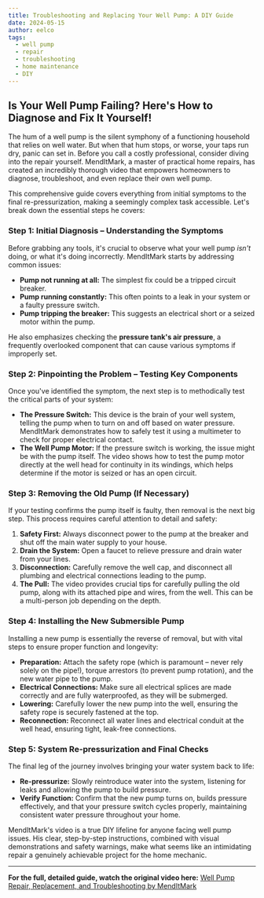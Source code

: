 ```yaml
---
title: Troubleshooting and Replacing Your Well Pump: A DIY Guide
date: 2024-05-15
author: eelco
tags:
  - well pump
  - repair
  - troubleshooting
  - home maintenance
  - DIY
---
```


## Is Your Well Pump Failing? Here's How to Diagnose and Fix It Yourself!

The hum of a well pump is the silent symphony of a functioning household that relies on well water. But when that hum stops, or worse, your taps run dry, panic can set in. Before you call a costly professional, consider diving into the repair yourself. MendItMark, a master of practical home repairs, has created an incredibly thorough video that empowers homeowners to diagnose, troubleshoot, and even replace their own well pump.

This comprehensive guide covers everything from initial symptoms to the final re-pressurization, making a seemingly complex task accessible. Let's break down the essential steps he covers:

### Step 1: Initial Diagnosis – Understanding the Symptoms

Before grabbing any tools, it's crucial to observe what your well pump *isn't* doing, or what it's doing incorrectly. MendItMark starts by addressing common issues:

*   **Pump not running at all:** The simplest fix could be a tripped circuit breaker.
*   **Pump running constantly:** This often points to a leak in your system or a faulty pressure switch.
*   **Pump tripping the breaker:** This suggests an electrical short or a seized motor within the pump.

He also emphasizes checking the **pressure tank's air pressure**, a frequently overlooked component that can cause various symptoms if improperly set.

### Step 2: Pinpointing the Problem – Testing Key Components

Once you've identified the symptom, the next step is to methodically test the critical parts of your system:

*   **The Pressure Switch:** This device is the brain of your well system, telling the pump when to turn on and off based on water pressure. MendItMark demonstrates how to safely test it using a multimeter to check for proper electrical contact.
*   **The Well Pump Motor:** If the pressure switch is working, the issue might be with the pump itself. The video shows how to test the pump motor directly at the well head for continuity in its windings, which helps determine if the motor is seized or has an open circuit.

### Step 3: Removing the Old Pump (If Necessary)

If your testing confirms the pump itself is faulty, then removal is the next big step. This process requires careful attention to detail and safety:

1.  **Safety First:** Always disconnect power to the pump at the breaker and shut off the main water supply to your house.
2.  **Drain the System:** Open a faucet to relieve pressure and drain water from your lines.
3.  **Disconnection:** Carefully remove the well cap, and disconnect all plumbing and electrical connections leading to the pump.
4.  **The Pull:** The video provides crucial tips for carefully pulling the old pump, along with its attached pipe and wires, from the well. This can be a multi-person job depending on the depth.

### Step 4: Installing the New Submersible Pump

Installing a new pump is essentially the reverse of removal, but with vital steps to ensure proper function and longevity:

*   **Preparation:** Attach the safety rope (which is paramount – never rely solely on the pipe!), torque arrestors (to prevent pump rotation), and the new water pipe to the pump.
*   **Electrical Connections:** Make sure all electrical splices are made correctly and are fully waterproofed, as they will be submerged.
*   **Lowering:** Carefully lower the new pump into the well, ensuring the safety rope is securely fastened at the top.
*   **Reconnection:** Reconnect all water lines and electrical conduit at the well head, ensuring tight, leak-free connections.

### Step 5: System Re-pressurization and Final Checks

The final leg of the journey involves bringing your water system back to life:

*   **Re-pressurize:** Slowly reintroduce water into the system, listening for leaks and allowing the pump to build pressure.
*   **Verify Function:** Confirm that the new pump turns on, builds pressure effectively, and that your pressure switch cycles properly, maintaining consistent water pressure throughout your home.

MendItMark's video is a true DIY lifeline for anyone facing well pump issues. His clear, step-by-step instructions, combined with visual demonstrations and safety warnings, make what seems like an intimidating repair a genuinely achievable project for the home mechanic.

---

**For the full, detailed guide, watch the original video here:**
[Well Pump Repair, Replacement, and Troubleshooting by MendItMark](https://www.youtube.com/watch?v=bVNJbGhCQEA&ab_channel=MendItMark)